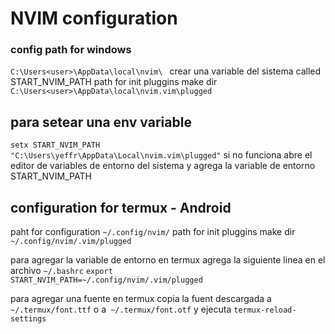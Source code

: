 # NVIM configuration
### config path for windows
<code>C:\Users\<user>\AppData\local\nvim\ </code>
crear una variable del sistema called START_NVIM_PATH
path for init pluggins make dir <code>C:\Users\<user>\AppData\local\nvim\.vim\plugged</code>

## para setear una env variable
<code>setx START_NVIM_PATH "C:\Users\yeffr\AppData\Local\nvim\.vim\plugged"</code>
si no funciona abre el editor de variables de entorno del sistema y agrega la variable de entorno START_NVIM_PATH

## configuration for termux - Android
paht for configuration <code>~/.config/nvim/</code>
path for init pluggins make dir <code>~/.config/nvim/.vim/plugged</code>

para agregar la variable de entorno en termux 
agrega la siguiente linea en el archivo <code>~/.bashrc</code>
<code>export START_NVIM_PATH=~/.config/nvim/.vim/plugged</code>

para agregar una fuente en termux
copia la fuent descargada  a `~/.termux/font.ttf` o a` ~/.termux/font.otf`
y ejecuta  `termux-reload-settings`
